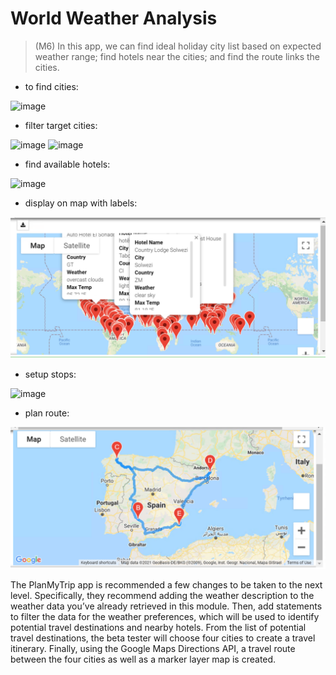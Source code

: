 # World Weather Analysis

> (M6) In this app, we can find ideal holiday city list based on expected weather range; find hotels near the cities; and find the route links the cities.

* to find cities:

![image](https://user-images.githubusercontent.com/48306359/148219098-5002eca0-c95a-4205-b3be-ce18ec3cb27a.png)

* filter target cities:

![image](https://user-images.githubusercontent.com/48306359/148219662-af6024c6-8422-4441-96e2-41747c35bc3d.png)
![image](https://user-images.githubusercontent.com/48306359/148219716-6c2d053e-e67b-4e62-9894-41496a084e6d.png)

* find available hotels:

![image](https://user-images.githubusercontent.com/48306359/148219807-dfd321fc-d59b-4e57-92e4-450be2576aa0.png)

* display on map with labels:

![image](Vacation_Search/WeatherPy_vacation_map1.png)

* setup stops:

![image](https://user-images.githubusercontent.com/48306359/148220194-5c56b77d-4b21-44fb-9d78-e1b09839e367.png)

* plan route:

![image](Vacation_Itinerary/WeatherPy_travel_map.png)


The PlanMyTrip app is recommended a few changes to be taken to the next level. Specifically, they recommend adding the weather description to the weather data you’ve already retrieved in this module. Then, add statements to filter the data for the weather preferences, which will be used to identify potential travel destinations and nearby hotels. From the list of potential travel destinations, the beta tester will choose four cities to create a travel itinerary. Finally, using the Google Maps Directions API, a travel route between the four cities as well as a marker layer map is created.

